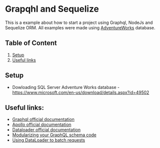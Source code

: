# Grapqhl and Sequelize

This is a example about how to start a project using Graphql, NodeJs and Sequelize ORM. All examples were made using [AdventureWorks](https://www.microsoft.com/en-us/download/details.aspx?id=49502) database.


## Table of Content 

1. [Setup](#setup)
1. [Useful links](#useful-link)

## Setup

* Dowloading SQL Server Adventure Works database - https://www.microsoft.com/en-us/download/details.aspx?id=49502

## Useful links:

* [Graphql official documentation](https://graphql.org/learn/)
* [Apollo official documentation](https://www.apollographql.com/docs/?no-cache=1)
* [Dataloader official documentation](https://github.com/facebook/dataloader)
* [Modularizing your GraphQL schema code](https://blog.apollographql.com/modularizing-your-graphql-schema-code-d7f71d5ed5f2)
* [Using DataLoader to batch requests](https://medium.com/@gajus/using-dataloader-to-batch-requests-c345f4b23433)